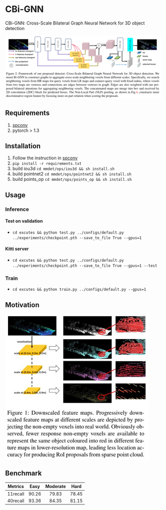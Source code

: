 # CBi-GNN
CBi-GNN: Cross-Scale Bilateral Graph Neural Network for 3D object detection

 ![2](readme/fig2.jpg) 

## Requirements
1. [spconv](https://github.com/traveller59/spconv)
2. pytorch > 1.3
## Installation
1. Follow the instruction in [spconv](https://github.com/traveller59/spconv) 
2. `pip install -r requirements.txt`
3. build iou3d `cd mmdet/ops/iou3d && sh install.sh`
3. build pointnet2 `cd mmdet/ops/pointnet2 && sh install.sh`
3. build points_op `cd mmdet/ops/points_op && sh install.sh`

## Usage
### Inference
#### Test on validation
- `cd excutes && python test.py ../configs/default.py ../experiments/checkpoint.pth --save_to_file True --gpus=1`
#### Kitti server
- `cd excutes && python test.py ../configs/default.py ../experiments/checkpoint.pth --save_to_file True --gpus=1 --test`
### Train
- `cd excutes && python train.py ../configs/default.py --gpus=1
`
## Motivation
![1](readme/fig1.jpg)

## Benchmark
|  Metrics |  Easy | Moderate |  Hard |
|:--------:|:-----:|:--------:|:-----:|
| 11recall | 90.26 |   79.83  | 78.45 |
| 40recall | 93.36 |   84.35  | 81.15 |


